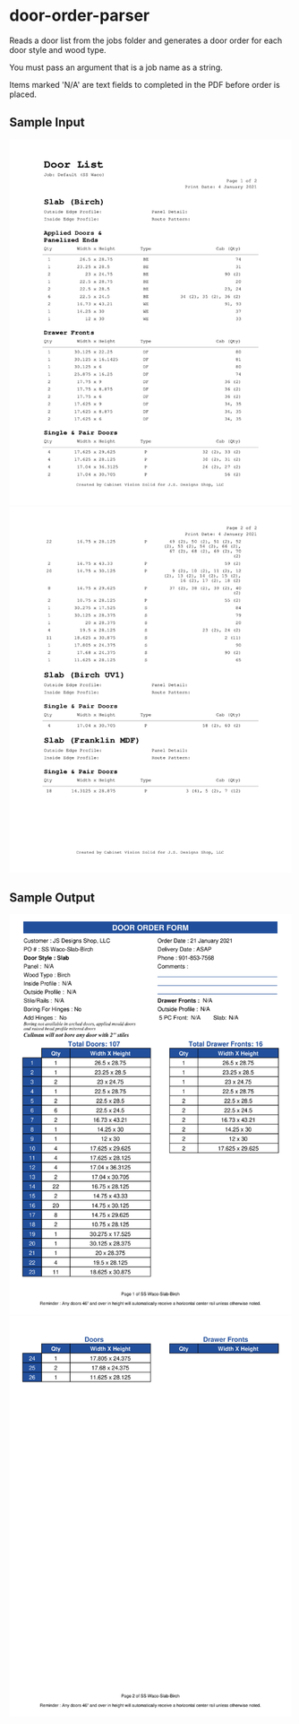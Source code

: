 # door-order-parser
Reads a door list from the jobs folder and generates a door order for each door style and wood type.

You must pass an argument that is a job name as a string.

Items marked 'N/A' are text fields to completed in the PDF before order is placed.


## Sample Input
![Sample Input](/sample-1.png)
![Sample Input](/sample-2.png)

## Sample Output
![Sample Input](/sample_pdf.png)
![Sample Input](/sample_pdf2.png)